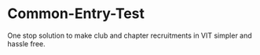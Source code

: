 # Common-Entry-Test
One stop solution to make club and chapter recruitments in VIT simpler and hassle free.
